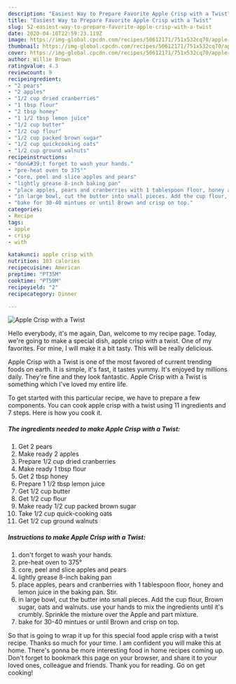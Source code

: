 ```yaml
---
description: "Easiest Way to Prepare Favorite Apple Crisp with a Twist"
title: "Easiest Way to Prepare Favorite Apple Crisp with a Twist"
slug: 52-easiest-way-to-prepare-favorite-apple-crisp-with-a-twist
date: 2020-04-10T22:59:23.119Z
image: https://img-global.cpcdn.com/recipes/50612171/751x532cq70/apple-crisp-with-a-twist-recipe-main-photo.jpg
thumbnail: https://img-global.cpcdn.com/recipes/50612171/751x532cq70/apple-crisp-with-a-twist-recipe-main-photo.jpg
cover: https://img-global.cpcdn.com/recipes/50612171/751x532cq70/apple-crisp-with-a-twist-recipe-main-photo.jpg
author: Willie Brown
ratingvalue: 4.3
reviewcount: 9
recipeingredient:
- "2 pears"
- "2 apples"
- "1/2 cup dried cranberries"
- "1 tbsp flour"
- "2 tbsp honey"
- "1 1/2 tbsp lemon juice"
- "1/2 cup butter"
- "1/2 cup flour"
- "1/2 cup packed brown sugar"
- "1/2 cup quickcooking oats"
- "1/2 cup ground walnuts"
recipeinstructions:
- "don&#39;t forget to wash your hands."
- "pre-heat oven to 375°"
- "core, peel and slice apples and pears"
- "lightly grease 8-inch baking pan"
- "place apples, pears and cranberries with 1 tablespoon floor, honey and lemon juice in the baking pan. Stir."
- "in large bowl, cut the butter into small pieces. Add the cup flour, Brown sugar, oats and walnuts. use your hands to mix the ingredients until it&#39;s crumbly. Sprinkle the mixture over the Apple and part mixture."
- "bake for 30-40 mintues or until Brown and crisp on top."
categories:
- Recipe
tags:
- apple
- crisp
- with

katakunci: apple crisp with 
nutrition: 103 calories
recipecuisine: American
preptime: "PT35M"
cooktime: "PT59M"
recipeyield: "2"
recipecategory: Dinner

---
```



![Apple Crisp with a Twist](https://img-global.cpcdn.com/recipes/50612171/751x532cq70/apple-crisp-with-a-twist-recipe-main-photo.jpg)

Hello everybody, it's me again, Dan, welcome to my recipe page. Today, we're going to make a special dish, apple crisp with a twist. One of my favorites. For mine, I will make it a bit tasty. This will be really delicious.



Apple Crisp with a Twist is one of the most favored of current trending foods on earth. It is simple, it's fast, it tastes yummy. It's enjoyed by millions daily. They're fine and they look fantastic. Apple Crisp with a Twist is something which I've loved my entire life.


To get started with this particular recipe, we have to prepare a few components. You can cook apple crisp with a twist using 11 ingredients and 7 steps. Here is how you cook it.

##### The ingredients needed to make Apple Crisp with a Twist:

1. Get 2 pears
1. Make ready 2 apples
1. Prepare 1/2 cup dried cranberries
1. Make ready 1 tbsp flour
1. Get 2 tbsp honey
1. Prepare 1 1/2 tbsp lemon juice
1. Get 1/2 cup butter
1. Get 1/2 cup flour
1. Make ready 1/2 cup packed brown sugar
1. Take 1/2 cup quick-cooking oats
1. Get 1/2 cup ground walnuts




##### Instructions to make Apple Crisp with a Twist:

1. don&#39;t forget to wash your hands.
1. pre-heat oven to 375°
1. core, peel and slice apples and pears
1. lightly grease 8-inch baking pan
1. place apples, pears and cranberries with 1 tablespoon floor, honey and lemon juice in the baking pan. Stir.
1. in large bowl, cut the butter into small pieces. Add the cup flour, Brown sugar, oats and walnuts. use your hands to mix the ingredients until it&#39;s crumbly. Sprinkle the mixture over the Apple and part mixture.
1. bake for 30-40 mintues or until Brown and crisp on top.




So that is going to wrap it up for this special food apple crisp with a twist recipe. Thanks so much for your time. I am confident you will make this at home. There's gonna be more interesting food in home recipes coming up. Don't forget to bookmark this page on your browser, and share it to your loved ones, colleague and friends. Thank you for reading. Go on get cooking!
